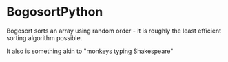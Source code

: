 # BogosortPython

Bogosort sorts an array using random order - it is roughly the least efficient sorting algorithm possible.

It also is something akin to "monkeys typing Shakespeare"
